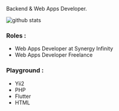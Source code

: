 Backend & Web Apps Developer.

![github stats](https://github-readme-stats.vercel.app/api?username=herudhece&show_icons=true)

### Roles :
- Web Apps Developer at Synergy Infinity
- Web Apps Developer Freelance

### Playground :
- Yii2
- PHP
- Flutter
- HTML
